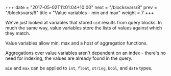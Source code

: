 +++
date = "2017-05-02T11:01:04+10:00"
next = "/blocksvars/8"
prev = "/blocksvars/6"
title = "Value variables - min and max"
weight = 7
+++

We've just looked at variables that stored `uid` results from query
blocks.  In much the same way, value variables store the lists of values against which they
match.

Value variables allow min, max and a host of aggregation functions.

Aggregations over value variables aren't dependent on an index -
there's no need for indexing, the values are already found in the query.

`min` and `max` can be applied to `int`, `float`, `string`, `bool`,
and `date` types.

